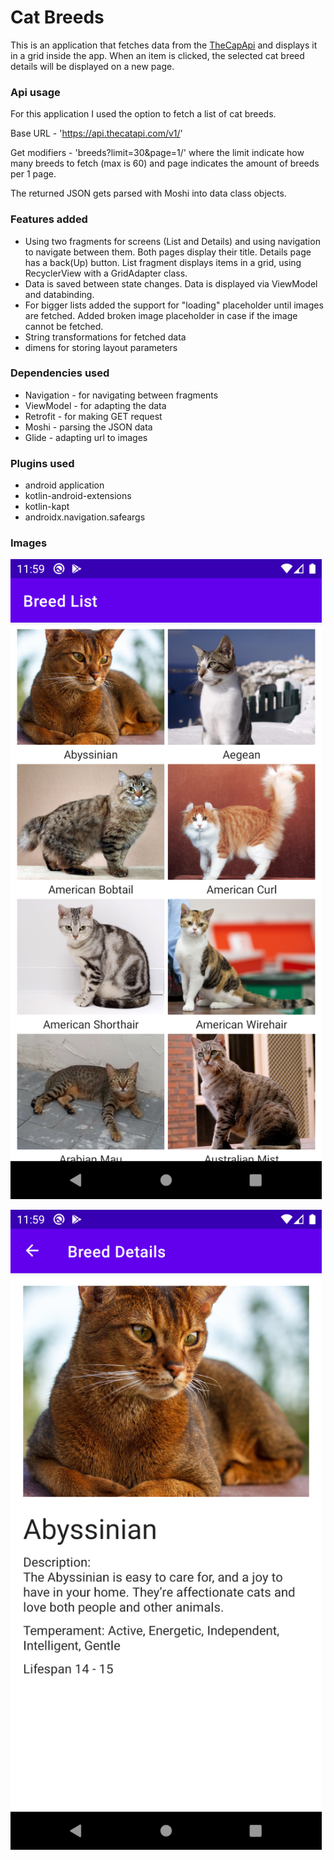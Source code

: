 # Cat Breeds

This is an application that fetches data from the [TheCapApi](https://docs.thecatapi.com) and displays it in a grid inside the app. When an item is clicked, the selected cat breed details will be displayed on a new page.

### Api usage

For this application I used the option to fetch a list of cat breeds.

Base URL - 'https://api.thecatapi.com/v1/'

Get modifiers - 'breeds?limit=30&page=1/' where the limit indicate how many breeds to fetch (max is 60) and page indicates the amount of breeds per 1 page.

The returned JSON gets parsed with Moshi into data class objects.

### Features added

- Using two fragments for screens (List and Details) and using navigation to navigate between them. Both pages display their title. Details page has a back(Up) button. List fragment displays items in a grid, using RecyclerView with a GridAdapter class.
- Data is saved between state changes. Data is displayed via ViewModel and databinding.
- For bigger lists added the support for "loading" placeholder until images are fetched. Added broken image placeholder in case if the image cannot be fetched.
- String transformations for fetched data
- dimens for storing layout parameters

### Dependencies used

- Navigation - for navigating between fragments
- ViewModel - for adapting the data
- Retrofit - for making GET request
- Moshi - parsing the JSON data
- Glide - adapting url to images

### Plugins used

- android application
- kotlin-android-extensions
- kotlin-kapt
- androidx.navigation.safeargs

### Images

![Cat Breed List](/screenshots/Screenshot_List.png?raw=true)

![Cat Breed Details](/screenshots/Screenshot_Details.png?raw=true)
